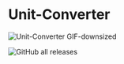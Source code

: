 # Unit-Converter

![Unit-Converter GIF-downsized](https://user-images.githubusercontent.com/43554971/129746573-dc54a97e-f241-41d6-8ded-726c02ca61a9.gif)

<!-- Add buttons here -->

![GitHub all releases](https://img.shields.io/github/downloads/kareemadesola/Unit-Converter/total?color=%2342f554&logo=Github&style=flat-square)
